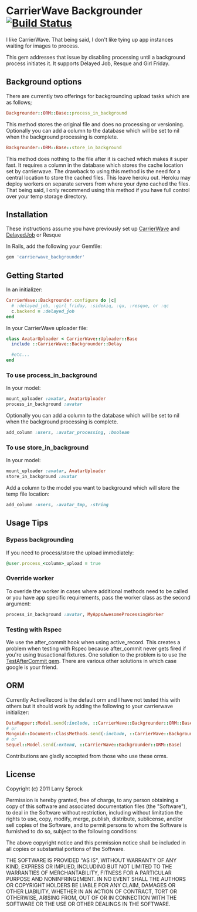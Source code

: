 # CarrierWave Backgrounder [![Build Status](https://secure.travis-ci.org/lardawge/carrierwave_backgrounder.png)](http://travis-ci.org/lardawge/carrierwave_backgrounder)

I like CarrierWave. That being said, I don't like tying up app instances waiting for images to process.

This gem addresses that issue by disabling processing until a background process initiates it.
It supports Delayed Job, Resque and Girl Friday.

## Background options

There are currently two offerings for backgrounding upload tasks which are as follows;

```ruby
Backgrounder::ORM::Base::process_in_background
```

This method stores the original file and does no processing or versioning. Optionally you can add a column to the database which will be set to nil when the background processing is complete.

```ruby
Backgrounder::ORM::Base::store_in_background
```

This method does nothing to the file after it is cached which makes it super fast. It requires a column in the database which stores the cache location set by carrierwave. The drawback to using this method is the need for a central location to store the cached files. This leave heroku out. Heroku may deploy workers on separate servers from where your dyno cached the files. That being said, I only recommend using this method if you have full control over your temp storage directory.

## Installation

These instructions assume you have previously set up [CarrierWave](https://github.com/jnicklas/carrierwave) and [DelayedJob](https://github.com/collectiveidea/delayed_job) or Resque

In Rails, add the following your Gemfile:

```ruby
gem 'carrierwave_backgrounder'
```

## Getting Started

In an initializer:

```ruby
CarrierWave::Backgrounder.configure do |c|
  # :delayed_job, :girl_friday, :sidekiq, :qu, :resque, or :qc
  c.backend = :delayed_job 
end
```

In your CarrierWave uploader file:

```ruby
class AvatarUploader < CarrierWave::Uploader::Base
  include ::CarrierWave::Backgrounder::Delay

  #etc...
end
```

### To use process_in_background

In your model:

```ruby
mount_uploader :avatar, AvatarUploader
process_in_background :avatar
```

Optionally you can add a column to the database which will be set to nil when the background processing is complete.

```ruby
add_column :users, :avatar_processing, :boolean
```

### To use store_in_background

In your model:

```ruby
mount_uploader :avatar, AvatarUploader
store_in_background :avatar
```

Add a column to the model you want to background which will store the temp file location:

```ruby
add_column :users, :avatar_tmp, :string
```

## Usage Tips

### Bypass backgrounding
If you need to process/store the upload immediately:

```ruby
@user.process_<column>_upload = true
```

### Override worker
To overide the worker in cases where additional methods need to be called or you have app specific requirements, pass the worker class as the
second argument:

```ruby
process_in_background :avatar, MyAppsAwesomeProcessingWorker
```
### Testing with Rspec
We use the after_commit hook when using active_record. This creates a problem when testing with Rspec because after_commit never gets fired
if you're using trasactional fixtures. One solution to the problem is to use the [TestAfterCommit gem](https://github.com/grosser/test_after_commit).
There are various other solutions in which case google is your friend.

## ORM

Currently ActiveRecord is the default orm and I have not tested this with others but it should work by adding the following to your carrierwave initializer:

```ruby
DataMapper::Model.send(:include, ::CarrierWave::Backgrounder::ORM::Base)
# or
Mongoid::Document::ClassMethods.send(:include, ::CarrierWave::Backgrounder::ORM::Base)
# or
Sequel::Model.send(:extend, ::CarrierWave::Backgrounder::ORM::Base)
```

Contributions are gladly accepted from those who use these orms.

## License

Copyright (c) 2011 Larry Sprock

Permission is hereby granted, free of charge, to any person obtaining
a copy of this software and associated documentation files (the
"Software"), to deal in the Software without restriction, including
without limitation the rights to use, copy, modify, merge, publish,
distribute, sublicense, and/or sell copies of the Software, and to
permit persons to whom the Software is furnished to do so, subject to
the following conditions:

The above copyright notice and this permission notice shall be
included in all copies or substantial portions of the Software.

THE SOFTWARE IS PROVIDED "AS IS", WITHOUT WARRANTY OF ANY KIND,
EXPRESS OR IMPLIED, INCLUDING BUT NOT LIMITED TO THE WARRANTIES OF
MERCHANTABILITY, FITNESS FOR A PARTICULAR PURPOSE AND
NONINFRINGEMENT. IN NO EVENT SHALL THE AUTHORS OR COPYRIGHT HOLDERS BE
LIABLE FOR ANY CLAIM, DAMAGES OR OTHER LIABILITY, WHETHER IN AN ACTION
OF CONTRACT, TORT OR OTHERWISE, ARISING FROM, OUT OF OR IN CONNECTION
WITH THE SOFTWARE OR THE USE OR OTHER DEALINGS IN THE SOFTWARE.
